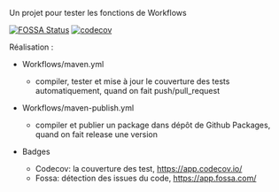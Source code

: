 Un projet pour tester les fonctions de Workflows

[![FOSSA Status](https://app.fossa.com/api/projects/git%2Bgithub.com%2Fjoopererer%2FTestMaven.svg?type=shield&issueType=license)](https://app.fossa.com/projects/git%2Bgithub.com%2Fjoopererer%2FTestMaven?ref=badge_shield&issueType=license)
[![codecov](https://codecov.io/gh/joopererer/TestMaven/graph/badge.svg?token=4CAH4MPZO8)](https://codecov.io/gh/joopererer/TestMaven)

Réalisation :
- Workflows/maven.yml  
  - compiler, tester et mise à jour le couverture des tests automatiquement, quand on fait push/pull_request

   
- Workflows/maven-publish.yml  
  - compiler et publier un package dans dépôt de Github Packages, quand on fait release une version


- Badges
  - Codecov: la couverture des test, https://app.codecov.io/
  - Fossa: détection des issues du code, https://app.fossa.com/ 